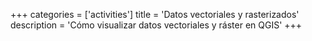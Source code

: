 +++
categories = ['activities']
title = 'Datos vectoriales y rasterizados'
description = 'Cómo visualizar datos vectoriales y ráster en QGIS'
+++

